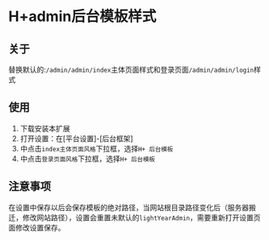 # H+admin后台模板样式

## 关于

替换默认的:`/admin/admin/index`主体页面样式和登录页面`/admin/admin/login`样式

## 使用

1. 下载安装本扩展
2. 打开设置：在[平台设置]-[后台框架]
3. 中点击`index主体页面风格`下拉框，选择`H+ 后台模板`
4. 中点击`登录页面风格`下拉框，选择`H+ 后台模板`

## 注意事项

在设置中保存以后会保存模板的绝对路径，当网站根目录路径变化后（服务器搬迁，修改网站路径），设置会重置未默认的`lightYearAdmin`，需要重新打开设置页面修改设置保存。
